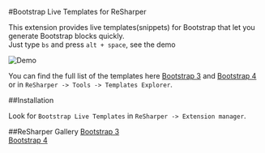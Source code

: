 #Bootstrap Live Templates for ReSharper

This extension provides live templates(snippets) for Bootstrap that let you generate Bootstrap blocks quickly.  
Just type `bs` and press `alt + space`, see the demo

![Demo](https://github.com/olsh/resharper-bootstrap-templates/raw/master/images/demo.gif)

You can find the full list of the templates here [Bootstrap 3](templates/bs3/) and [Bootstrap 4](templates/bs4/) or in `ReSharper -> Tools -> Templates Explorer`.

##Installation

Look for `Bootstrap Live Templates` in `ReSharper -> Extension manager`.  

##ReSharper Gallery
[Bootstrap 3](https://resharper-plugins.jetbrains.com/packages/Bootstrap3.LiveTemplates/)  
[Bootstrap 4](https://resharper-plugins.jetbrains.com/packages/Bootstrap4.LiveTemplates/)
